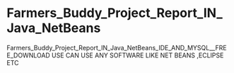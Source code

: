 # Farmers_Buddy_Project_Report_IN_Java_NetBeans
Farmers_Buddy_Project_Report_IN_Java_NetBeans_IDE_AND_MYSQL__FREE_DOWNLOAD USE CAN USE ANY SOFTWARE LIKE NET BEANS ,ECLIPSE ETC 
